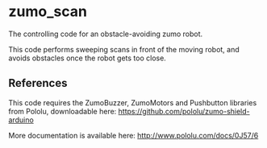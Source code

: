 zumo_scan
=========

The controlling code for an obstacle-avoiding zumo robot.

This code performs sweeping scans in front of the moving robot, and avoids obstacles once the robot gets too close.

References
----------

This code requires the ZumoBuzzer, ZumoMotors and Pushbutton libraries from Pololu, downloadable here: https://github.com/pololu/zumo-shield-arduino

More documentation is available here: http://www.pololu.com/docs/0J57/6

